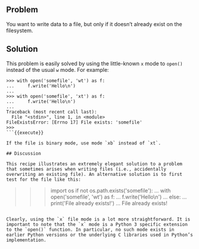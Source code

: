 ## Problem

You want to write data to a file, but only if it doesn’t already exist on the filesystem.

## Solution

This problem is easily solved by using the little-known `x` mode to `open()` instead of the usual `w` mode. For example:

```
>>> with open('somefile', 'wt') as f:
...     f.write('Hello\n')
...
>>> with open('somefile', 'xt') as f:
...     f.write('Hello\n')
...
Traceback (most recent call last):
  File "<stdin>", line 1, in <module>
FileExistsError: [Errno 17] File exists: 'somefile'
>>>
```{{execute}}

If the file is binary mode, use mode `xb` instead of `xt`.

## Discussion

This recipe illustrates an extremely elegant solution to a problem that sometimes arises when writing files (i.e., accidentally overwriting an existing file). An alternative solution is to first test for the file like this:

```
>>> import os
>>> if not os.path.exists('somefile'):
...     with open('somefile', 'wt') as f:
...         f.write('Hello\n')
... else:
...     print('File already exists!')
...
File already exists!
>>>
```{{execute}}

Clearly, using the `x` file mode is a lot more straightforward. It is important to note that the `x` mode is a Python 3 specific extension to the `open()` function. In particular, no such mode exists in earlier Python versions or the underlying C libraries used in Python’s implementation.